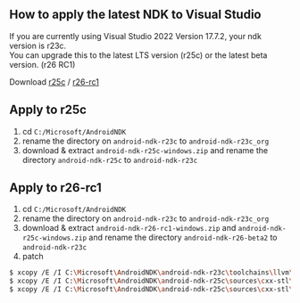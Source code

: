 ## How to apply the latest NDK to Visual Studio

If you are currently using Visual Studio 2022 Version 17.7.2, your ndk version is r23c.<br>
You can upgrade this to the latest LTS version (r25c) or the latest beta version. (r26 RC1)

Download [r25c](https://dl.google.com/android/repository/android-ndk-r25c-windows.zip) / [r26-rc1](https://dl.google.com/android/repository/android-ndk-r26-rc1-windows.zip)

## Apply to r25c
1. cd ```C:/Microsoft/AndroidNDK```
2. rename the directory on ```android-ndk-r23c``` to ```android-ndk-r23c_org```
3. download & extract ```android-ndk-r25c-windows.zip``` and rename the directory ```android-ndk-r25c``` to ```android-ndk-r23c```


## Apply to r26-rc1
1. cd ```C:/Microsoft/AndroidNDK```
2. rename the directory on ```android-ndk-r23c``` to ```android-ndk-r23c_org```
3. download & extract ```android-ndk-r26-rc1-windows.zip``` and ```android-ndk-r25c-windows.zip``` and rename the directory ```android-ndk-r26-beta2``` to ```android-ndk-r23c```
4. patch 
```sh
$ xcopy /E /I C:\Microsoft\AndroidNDK\android-ndk-r23c\toolchains\llvm\prebuilt\windows-x86_64\lib C:\Microsoft\AndroidNDK\android-ndk-r23c\toolchains\llvm\prebuilt\windows-x86_64\lib64
$ xcopy /E /I C:\Microsoft\AndroidNDK\android-ndk-r25c\sources\cxx-stl\llvm-libc++ C:\Microsoft\AndroidNDK\android-ndk-r23c\sources\cxx-stl\llvm-libc++
$ xcopy /E /I C:\Microsoft\AndroidNDK\android-ndk-r25c\sources\cxx-stl\llvm-libc++abi C:\Microsoft\AndroidNDK\android-ndk-r23c\sources\cxx-stl\llvm-libc++abi
```
